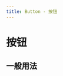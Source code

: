 ```yaml
---
title: Button - 按钮
---
```


# 按钮

## 一般用法

<ClientOnly>
  <demo-button></demo-button>
</ClientOnly>
